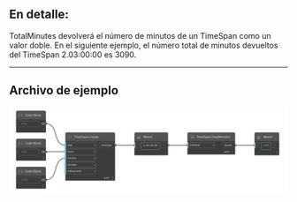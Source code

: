 ## En detalle:
TotalMinutes devolverá el número de minutos de un TimeSpan como un valor doble. En el siguiente ejemplo, el número total de minutos devueltos del TimeSpan 2.03:00:00 es 3090.
___
## Archivo de ejemplo

![TotalMinutes](./DSCore.TimeSpan.TotalMinutes_img.jpg)

